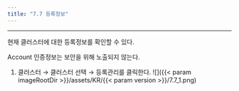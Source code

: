 ```yaml
---
title: "7.7 등록정보"
---
```


---
현재 클러스터에 대한 등록정보를 확인할 수 있다.

Account 인증정보는 보안을 위해 노출되지 않는다.

1. 클러스터 → 클러스터 선택 → 등록관리를 클릭한다.
![]({{< param imageRootDir >}}/assets/KR/{{< param version >}}/7.7_1.png)
